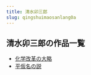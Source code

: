 ```yaml
---
title: 清水卯三郎
slug: qingshuimaosanlang0a
---
```


## 清水卯三郎の作品一覧

- [化学改革の大略](huaxuegaigenoda-cd7)
- [平仮名の説](pingjiamingnosh-1e6)
